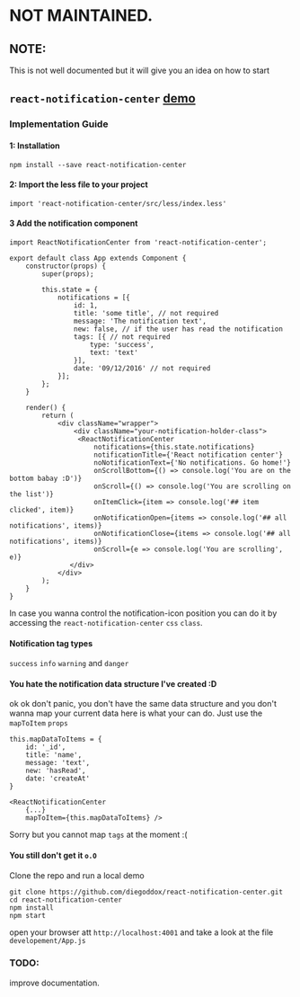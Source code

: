 # NOT MAINTAINED.
## NOTE:
This is not well documented but it will give you an idea on how to start
## `react-notification-center` [demo](http://diegoddox.github.io/react-notification-center/)

### Implementation Guide

#### 1: Installation
`npm install --save react-notification-center`

#### 2: Import the less file to your project
`import 'react-notification-center/src/less/index.less'`

#### 3 Add the notification component
```
import ReactNotificationCenter from 'react-notification-center';

export default class App extends Component {
    constructor(props) {
        super(props);

        this.state = {
            notifications = [{
                id: 1,
                title: 'some title', // not required
                message: 'The notification text', 
                new: false, // if the user has read the notification
                tags: [{ // not required
                    type: 'success',
                    text: 'text'
                }],
                date: '09/12/2016' // not required
            }];
        };
    }
   
    render() {
        return (
            <div className="wrapper">
                <div className="your-notification-holder-class">
	             <ReactNotificationCenter
	                 notifications={this.state.notifications}
                     notificationTitle={'React notification center'}
                     noNotificationText={'No notifications. Go home!'}
                     onScrollBottom={() => console.log('You are on the bottom babay :D')}
                     onScroll={() => console.log('You are scrolling on the list')}
                     onItemClick={item => console.log('## item clicked', item)}
                     onNotificationOpen={items => console.log('## all notifications', items)}
                     onNotificationClose={items => console.log('## all notifications', items)}
                     onScroll={e => console.log('You are scrolling', e)}
               </div>
            </div>
        );
    }
}
```
In case you wanna control the notification-icon position you can do it by accessing the `react-notification-center` `css` `class`.

#### Notification tag types
`success` `info` `warning` and `danger`

#### You hate the notification data structure I've created :D
ok ok don't panic, you don't have the same data structure and you don't wanna map your current data here is what your can do. Just use the `mapToItem` `props`

```
this.mapDataToItems = {
    id: '_id',
    title: 'name',
    message: 'text',
    new: 'hasRead',
    date: 'createAt'
}

<ReactNotificationCenter
    {...}
    mapToItem={this.mapDataToItems} />
```

Sorry but you cannot map `tags` at the moment :(

#### You still don't get it `o.O`

Clone the repo and run a local demo
```
git clone https://github.com/diegoddox/react-notification-center.git 
cd react-notification-center
npm install
npm start
```

open your browser att `http://localhost:4001` and take a look at the file `developement/App.js`

### TODO:
improve documentation.
